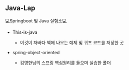 ## Java-Lap
💻Springboot 및 Java 실험소💻

- This-is-java
    - 이것이 자바다 책에 나오는 예제 및 퀴즈 코드를 저장한 곳 

- spring-object-oriented
    - 김영한님의 스프링 핵심원리를 들으며 실습한 폴더
    